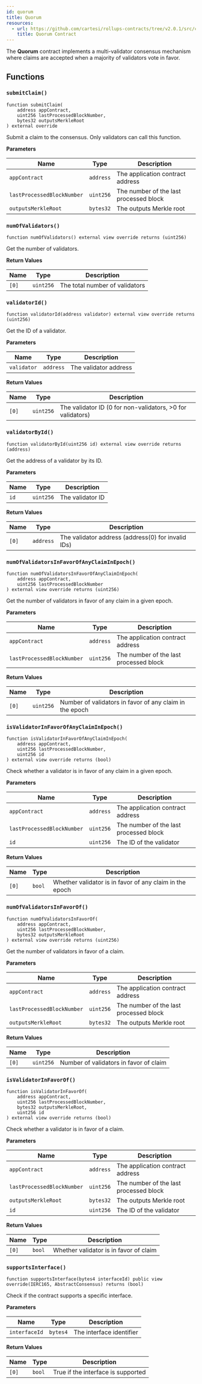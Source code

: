 ```yaml
---
id: quorum
title: Quorum
resources:
  - url: https://github.com/cartesi/rollups-contracts/tree/v2.0.1/src/consensus/quorum/Quorum.sol
    title: Quorum Contract
---
```


The **Quorum** contract implements a multi-validator consensus mechanism where claims are accepted when a majority of validators vote in favor.

## Functions

### `submitClaim()`

```solidity
function submitClaim(
    address appContract,
    uint256 lastProcessedBlockNumber,
    bytes32 outputsMerkleRoot
) external override
```

Submit a claim to the consensus. Only validators can call this function.

**Parameters**

| Name | Type | Description |
|------|------|-------------|
| `appContract` | `address` | The application contract address |
| `lastProcessedBlockNumber` | `uint256` | The number of the last processed block |
| `outputsMerkleRoot` | `bytes32` | The outputs Merkle root |

### `numOfValidators()`

```solidity
function numOfValidators() external view override returns (uint256)
```

Get the number of validators.

**Return Values**

| Name | Type | Description |
|------|------|-------------|
| `[0]` | `uint256` | The total number of validators |

### `validatorId()`

```solidity
function validatorId(address validator) external view override returns (uint256)
```

Get the ID of a validator.

**Parameters**

| Name | Type | Description |
|------|------|-------------|
| `validator` | `address` | The validator address |

**Return Values**

| Name | Type | Description |
|------|------|-------------|
| `[0]` | `uint256` | The validator ID (0 for non-validators, >0 for validators) |

### `validatorById()`

```solidity
function validatorById(uint256 id) external view override returns (address)
```

Get the address of a validator by its ID.

**Parameters**

| Name | Type | Description |
|------|------|-------------|
| `id` | `uint256` | The validator ID |

**Return Values**

| Name | Type | Description |
|------|------|-------------|
| `[0]` | `address` | The validator address (address(0) for invalid IDs) |

### `numOfValidatorsInFavorOfAnyClaimInEpoch()`

```solidity
function numOfValidatorsInFavorOfAnyClaimInEpoch(
    address appContract,
    uint256 lastProcessedBlockNumber
) external view override returns (uint256)
```

Get the number of validators in favor of any claim in a given epoch.

**Parameters**

| Name | Type | Description |
|------|------|-------------|
| `appContract` | `address` | The application contract address |
| `lastProcessedBlockNumber` | `uint256` | The number of the last processed block |

**Return Values**

| Name | Type | Description |
|------|------|-------------|
| `[0]` | `uint256` | Number of validators in favor of any claim in the epoch |

### `isValidatorInFavorOfAnyClaimInEpoch()`

```solidity
function isValidatorInFavorOfAnyClaimInEpoch(
    address appContract,
    uint256 lastProcessedBlockNumber,
    uint256 id
) external view override returns (bool)
```

Check whether a validator is in favor of any claim in a given epoch.

**Parameters**

| Name | Type | Description |
|------|------|-------------|
| `appContract` | `address` | The application contract address |
| `lastProcessedBlockNumber` | `uint256` | The number of the last processed block |
| `id` | `uint256` | The ID of the validator |

**Return Values**

| Name | Type | Description |
|------|------|-------------|
| `[0]` | `bool` | Whether validator is in favor of any claim in the epoch |

### `numOfValidatorsInFavorOf()`

```solidity
function numOfValidatorsInFavorOf(
    address appContract,
    uint256 lastProcessedBlockNumber,
    bytes32 outputsMerkleRoot
) external view override returns (uint256)
```

Get the number of validators in favor of a claim.

**Parameters**

| Name | Type | Description |
|------|------|-------------|
| `appContract` | `address` | The application contract address |
| `lastProcessedBlockNumber` | `uint256` | The number of the last processed block |
| `outputsMerkleRoot` | `bytes32` | The outputs Merkle root |

**Return Values**

| Name | Type | Description |
|------|------|-------------|
| `[0]` | `uint256` | Number of validators in favor of claim |

### `isValidatorInFavorOf()`

```solidity
function isValidatorInFavorOf(
    address appContract,
    uint256 lastProcessedBlockNumber,
    bytes32 outputsMerkleRoot,
    uint256 id
) external view override returns (bool)
```

Check whether a validator is in favor of a claim.

**Parameters**

| Name | Type | Description |
|------|------|-------------|
| `appContract` | `address` | The application contract address |
| `lastProcessedBlockNumber` | `uint256` | The number of the last processed block |
| `outputsMerkleRoot` | `bytes32` | The outputs Merkle root |
| `id` | `uint256` | The ID of the validator |

**Return Values**

| Name | Type | Description |
|------|------|-------------|
| `[0]` | `bool` | Whether validator is in favor of claim |

### `supportsInterface()`

```solidity
function supportsInterface(bytes4 interfaceId) public view override(IERC165, AbstractConsensus) returns (bool)
```

Check if the contract supports a specific interface.

**Parameters**

| Name | Type | Description |
|------|------|-------------|
| `interfaceId` | `bytes4` | The interface identifier |

**Return Values**

| Name | Type | Description |
|------|------|-------------|
| `[0]` | `bool` | True if the interface is supported | 